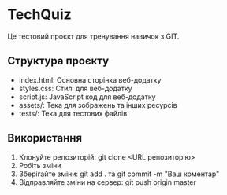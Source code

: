 # TechQuiz

Це тестовий проєкт для тренування навичок з GIT.

## Структура проєкту
- index.html: Основна сторінка веб-додатку
- styles.css: Стилі для веб-додатку
- script.js: JavaScript код для веб-додатку
- assets/: Тека для зображень та інших ресурсів
- tests/: Тека для тестових файлів

## Використання
1. Клонуйте репозиторій: git clone <URL репозиторію>
2. Робіть зміни
3. Зберігайте зміни: git add . та git commit -m "Ваш коментар"
4. Відправляйте зміни на сервер: git push origin master
